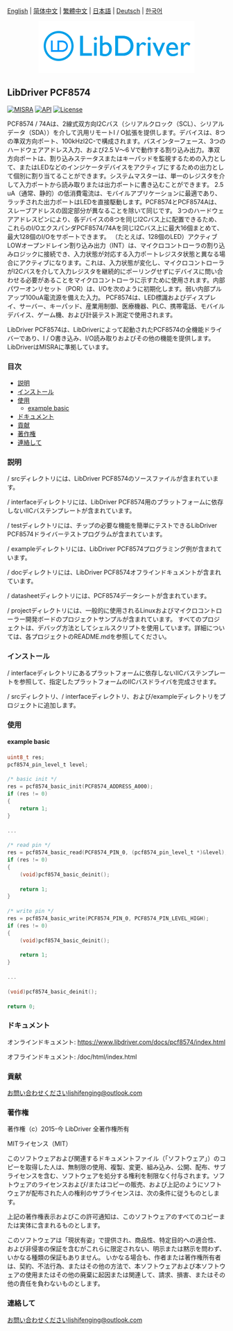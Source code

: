 [English](/README.md) | [ 简体中文](/README_zh-Hans.md) | [繁體中文](/README_zh-Hant.md) | [日本語](/README_ja.md) | [Deutsch](/README_de.md) | [한국어](/README_ko.md)

<div align=center>
<img src="/doc/image/logo.png"/>
</div>

## LibDriver PCF8574

[![MISRA](https://img.shields.io/badge/misra-compliant-brightgreen.svg)](/misra/README.md) [![API](https://img.shields.io/badge/api-reference-blue.svg)](https://www.libdriver.com/docs/pcf8574/index.html) [![License](https://img.shields.io/badge/license-MIT-brightgreen.svg)](/LICENSE)

PCF8574 / 74Aは、2線式双方向I2Cバス（シリアルクロック（SCL）、シリアルデータ（SDA））を介して汎用リモートI / O拡張を提供します。デバイスは、8つの準双方向ポート、100kHzI2C-で構成されます。バスインターフェース、3つのハードウェアアドレス入力、および2.5 V〜6 Vで動作する割り込み出力。準双方向ポートは、割り込みステータスまたはキーパッドを監視するための入力として、またはLEDなどのインジケータデバイスをアクティブにするための出力として個別に割り当てることができます。システムマスターは、単一のレジスタを介して入力ポートから読み取りまたは出力ポートに書き込むことができます。 2.5 uA（通常、静的）の低消費電流は、モバイルアプリケーションに最適であり、ラッチされた出力ポートはLEDを直接駆動します。PCF8574とPCF8574Aは、スレーブアドレスの固定部分が異なることを除いて同じです。 3つのハードウェアアドレスピンにより、各デバイスの8つを同じI2Cバス上に配置できるため、これらのI/OエクスパンダPCF8574/74Aを同じI2Cバス上に最大16個まとめて、最大128個のI/Oをサポートできます。 （たとえば、128個のLED）アクティブLOWオープンドレイン割り込み出力（INT）は、マイクロコントローラの割り込みロジックに接続でき、入力状態が対応する入力ポートレジスタ状態と異なる場合にアクティブになります。これは、入力状態が変化し、マイクロコントローラがI2Cバスを介して入力レジスタを継続的にポーリングせずにデバイスに問い合わせる必要があることをマイクロコントローラに示すために使用されます。内部パワーオンリセット（POR）は、I/Oを次のように初期化します。弱い内部プルアップ100uA電流源を備えた入力。 PCF8574は、LED標識およびディスプレイ、サーバー、キーパッド、産業用制御、医療機器、PLC、携帯電話、モバイルデバイス、ゲーム機、および計装テスト測定で使用されます。

LibDriver PCF8574は、LibDriverによって起動されたPCF8574の全機能ドライバーであり、I / O書き込み、I/O読み取りおよびその他の機能を提供します。 LibDriverはMISRAに準拠しています。

### 目次

  - [説明](#説明)
  - [インストール](#インストール)
  - [使用](#使用)
    - [example basic](#example-basic)
  - [ドキュメント](#ドキュメント)
  - [貢献](#貢献)
  - [著作権](#著作権)
  - [連絡して](#連絡して)

### 説明

/ srcディレクトリには、LibDriver PCF8574のソースファイルが含まれています。

/ interfaceディレクトリには、LibDriver PCF8574用のプラットフォームに依存しないIICバステンプレートが含まれています。

/ testディレクトリには、チップの必要な機能を簡単にテストできるLibDriver PCF8574ドライバーテストプログラムが含まれています。

/ exampleディレクトリには、LibDriver PCF8574プログラミング例が含まれています。

/ docディレクトリには、LibDriver PCF8574オフラインドキュメントが含まれています。

/ datasheetディレクトリには、PCF8574データシートが含まれています。

/ projectディレクトリには、一般的に使用されるLinuxおよびマイクロコントローラー開発ボードのプロジェクトサンプルが含まれています。 すべてのプロジェクトは、デバッグ方法としてシェルスクリプトを使用しています。詳細については、各プロジェクトのREADME.mdを参照してください。

### インストール

/ interfaceディレクトリにあるプラットフォームに依存しないIICバステンプレートを参照して、指定したプラットフォームのIICバスドライバを完成させます。

/ srcディレクトリ、/ interfaceディレクトリ、および/exampleディレクトリをプロジェクトに追加します。

### 使用

#### example basic

```C
uint8_t res;
pcf8574_pin_level_t level;

/* basic init */
res = pcf8574_basic_init(PCF8574_ADDRESS_A000);
if (res != 0)
{
    return 1;
}

...

/* read pin */
res = pcf8574_basic_read(PCF8574_PIN_0, (pcf8574_pin_level_t *)&level);
if (res != 0)
{
    (void)pcf8574_basic_deinit();

    return 1;
}

/* write pin */
res = pcf8574_basic_write(PCF8574_PIN_0, PCF8574_PIN_LEVEL_HIGH);
if (res != 0)
{
    (void)pcf8574_basic_deinit();

    return 1;
}

...

(void)pcf8574_basic_deinit();

return 0;
```

### ドキュメント

オンラインドキュメント: https://www.libdriver.com/docs/pcf8574/index.html

オフラインドキュメント: /doc/html/index.html

### 貢献

お問い合わせくださいlishifenging@outlook.com

### 著作権

著作権（c）2015-今 LibDriver 全著作権所有

MITライセンス（MIT）

このソフトウェアおよび関連するドキュメントファイル（「ソフトウェア」）のコピーを取得した人は、無制限の使用、複製、変更、組み込み、公開、配布、サブライセンスを含む、ソフトウェアを処分する権利を制限なく付与されます。ソフトウェアのライセンスおよび/またはコピーの販売、および上記のようにソフトウェアが配布された人の権利のサブライセンスは、次の条件に従うものとします。

上記の著作権表示およびこの許可通知は、このソフトウェアのすべてのコピーまたは実体に含まれるものとします。

このソフトウェアは「現状有姿」で提供され、商品性、特定目的への適合性、および非侵害の保証を含むがこれらに限定されない、明示または黙示を問わず、いかなる種類の保証もありません。 いかなる場合も、作者または著作権所有者は、契約、不法行為、またはその他の方法で、本ソフトウェアおよび本ソフトウェアの使用またはその他の廃棄に起因または関連して、請求、損害、またはその他の責任を負わないものとします。

### 連絡して

お問い合わせくださいlishifenging@outlook.com